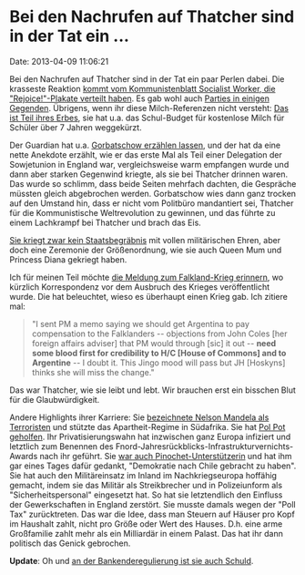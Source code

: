 Bei den Nachrufen auf Thatcher sind in der Tat ein \...
=======================================================

Date: 2013-04-09 11:06:21

Bei den Nachrufen auf Thatcher sind in der Tat ein paar Perlen dabei.
Die krasseste Reaktion [kommt vom Kommunistenblatt Socialist Worker, die
\"Rejoice!\"-Plakate verteilt
haben](http://media.themalaysianinsider.com/images/uploads/2013/april2013/thatcher_rejoice130409.jpg).
Es gab wohl auch [Parties in einigen
Gegenden](http://www.guardian.co.uk/politics/2013/apr/08/margaret-thatcher-death-party-brixton-glasgow).
Übrigens, wenn ihr diese Milch-Referenzen nicht versteht: [Das ist Teil
ihres
Erbes](http://www.independent.co.uk/news/uk/politics/margaret-thatchers-legacy-spilt-milk-new-labour-and-the-big-bang--she-changed-everything-8564541.html),
sie hat u.a. das Schul-Budget für kostenlose Milch für Schüler über 7
Jahren weggekürzt.

Der Guardian hat u.a. [Gorbatschow erzählen
lassen](http://www.guardian.co.uk/politics/interactive/2013/apr/08/margaret-thatcher-i-knew),
und der hat da eine nette Anekdote erzählt, wie er das erste Mal als
Teil einer Delegation der Sowjetunion in England war, vergleichsweise
warm empfangen wurde und dann aber starken Gegenwind kriegte, als sie
bei Thatcher drinnen waren. Das wurde so schlimm, dass beide Seiten
mehrfach dachten, die Gespräche müssten gleich abgebrochen werden.
Gorbatschow wies dann ganz trocken auf den Umstand hin, dass er nicht
vom Politbüro mandantiert sei, Thatcher für die Kommunistische
Weltrevolution zu gewinnen, und das führte zu einem Lachkrampf bei
Thatcher und brach das Eis.

[Sie kriegt zwar kein
Staatsbegräbnis](http://www.guardian.co.uk/politics/2013/apr/08/no-state-funeral-margaret-thatcher)
mit vollen militärischen Ehren, aber doch eine Zeremonie der
Größenordnung, wie sie auch Queen Mum und Princess Diana gekriegt haben.

Ich für meinen Teil möchte [die Meldung zum Falkland-Krieg
erinnern](http://www.guardian.co.uk/politics/2013/mar/22/thatcher-papers-show-falklands-doubts),
wo kürzlich Korrespondenz vor dem Ausbruch des Krieges veröffentlicht
wurde. Die hat beleuchtet, wieso es überhaupt einen Krieg gab. Ich
zitiere mal:

> \"I sent PM a memo saying we should get Argentina to pay compensation
> to the Falklanders -- objections from John Coles \[her foreign affairs
> adviser\] that PM would through \[sic\] it out -- **need some blood
> first for credibility to H/C \[House of Commons\] and to Argentine**
> -- I doubt it. This Jingo mood will pass but JH \[Hoskyns\] thinks she
> will miss the change.\"

Das war Thatcher, wie sie leibt und lebt. Wir brauchen erst ein bisschen
Blut für die Glaubwürdigkeit.

Andere Highlights ihrer Karriere: Sie [bezeichnete Nelson Mandela als
Terroristen](http://www.guardian.co.uk/politics/2013/apr/08/south-africa-margaret-thatcher-death)
und stützte das Apartheit-Regime in Südafrika. Sie hat [Pol Pot
geholfen](http://www.greenleft.org.au/node/53763). Ihr
Privatisierungswahn hat inzwischen ganz Europa infiziert und letztlich
zum Benennen des Fnord-Jahresrückblicks-Infrastrukturvernichts-Awards
nach ihr geführt. Sie [war auch
Pinochet-Unterstützerin](http://www.santiagotimes.cl/world/chile-abroad/25980-margaret-thatcher-staunch-pinochet-supporter-and-friend-dies)
und hat ihm gar eines Tages dafür gedankt, \"Demokratie nach Chile
gebracht zu haben\". Sie hat auch den Militäreinsatz im Inland im
Nachkriegseuropa hoffähig gemacht, indem sie das Militär als
Streikbrecher und in Polizeiunform als \"Sicherheitspersonal\"
eingesetzt hat. So hat sie letztendlich den Einfluss der Gewerkschaften
in England zerstört. Sie musste damals wegen der \"Poll Tax\"
zurücktreten. Das war die Idee, dass man Steuern auf Häuser pro Kopf im
Haushalt zahlt, nicht pro Größe oder Wert des Hauses. D.h. eine arme
Großfamilie zahlt mehr als ein Milliardär in einem Palast. Das hat ihr
dann politisch das Genick gebrochen.

**Update**: Oh und [an der Bankenderegulierung ist sie auch
Schuld](http://www.guardian.co.uk/business/2011/oct/09/big-bang-1986-city-deregulation-boom-bust).
